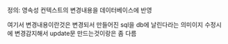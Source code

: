 정의: 영속성 컨텍스트의 변경내용을 데이터베이스에 반영

여기서 변경내용이란것은 변경되서 만들어진 sql을 db에 날린다라는 의미이지 수정시에 변경감지해서 update문 만드는것이랑은 좀 다름
